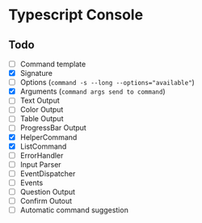 # Typescript Console

## Todo

- [ ] Command template
- [X] Signature
- [ ] Options (`command -s --long --options="available"`)
- [X] Arguments (`command args send to command`)
- [ ] Text Output
- [ ] Color Output
- [ ] Table Output
- [ ] ProgressBar Output
- [X] HelperCommand
- [X] ListCommand
- [ ] ErrorHandler
- [ ] Input Parser
- [ ] EventDispatcher
- [ ] Events
- [ ] Question Output
- [ ] Confirm Outout
- [ ] Automatic command suggestion
